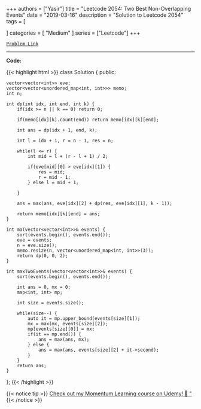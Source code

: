 
+++
authors = ["Yasir"]
title = "Leetcode 2054: Two Best Non-Overlapping Events"
date = "2019-03-16"
description = "Solution to Leetcode 2054"
tags = [
    
]
categories = [
    "Medium"
]
series = ["Leetcode"]
+++



[`Problem Link`](https://leetcode.com/problems/two-best-non-overlapping-events/description/)

---

**Code:**

{{< highlight html >}}
class Solution {
public:
    
    vector<vector<int>> eve;
    vector<vector<unordered_map<int, int>>> memo;
    int n;
    
    int dp(int idx, int end, int k) {
        if(idx >= n || k == 0) return 0;
        
        if(memo[idx][k].count(end)) return memo[idx][k][end];
        
        int ans = dp(idx + 1, end, k);
        
        int l = idx + 1, r = n - 1, res = n;
        
        while(l <= r) {
            int mid = l + (r - l + 1) / 2;
            
            if(eve[mid][0] > eve[idx][1]) {
                res = mid;
                r = mid - 1;
            } else l = mid + 1;
            
        }
        
        ans = max(ans, eve[idx][2] + dp(res, eve[idx][1], k - 1));
        
        return memo[idx][k][end] = ans;
    }
    
    int ma(vector<vector<int>>& events) {
        sort(events.begin(), events.end());
        eve = events;
        n = eve.size();
        memo.resize(n, vector<unordered_map<int, int>>(3));
        return dp(0, 0, 2);        
    }
    
    int maxTwoEvents(vector<vector<int>>& events) {
        sort(events.begin(), events.end());
        
        int ans = 0, mx = 0;
        map<int, int> mp;
        
        int size = events.size();
        
        while(size--) {
            auto it = mp.upper_bound(events[size][1]);
            mx = max(mx, events[size][2]);
            mp[events[size][0]] = mx;
            if(it == mp.end()) {
                ans = max(ans, mx);
            } else {
                ans = max(ans, events[size][2] + it->second);
            }
        }
        return ans;
    }
};
{{< /highlight >}}


{{< notice tip >}}
[Check out my Momentum Learning course on Udemy! 🚀 "](https://www.udemy.com/course/blind-75-the-data-structures-and-algorithms-essentials/)
{{< /notice >}}

